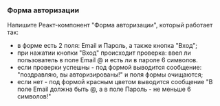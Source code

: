 ### Форма авторизации

Напишите Реакт-компонент "Форма авторизации", который работает так:
- в форме есть 2 поля: Email и Пароль, а также кнопка "Вход";
- при нажатии кнопки "Вход" происходит проверка: ввел ли пользователь в поле
Email @ и есть ли в пароле 6 символов. 
- если проверки успешны - под формой выводится сообщение: "поздравляю, вы авторизированы!" и поля формы очищаются;
- если нет - под формой красным цветом выводится сообщение "В поле Email должна быть @, а в поле Пароль - не меньше 6 символов!"